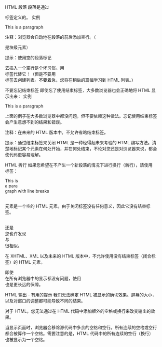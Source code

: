 HTML 段落
段落是通过 <p> 标签定义的。
实例
<p>This is a paragraph</p>
注释：浏览器会自动地在段落的前后添加空行。（<p> 是块级元素）

提示：使用空的段落标记 <p></p> 去插入一个空行是个坏习惯。用 <br /> 标签代替它！（但是不要用 <br /> 标签去创建列表。不要着急，您将在稍后的篇幅学习到 HTML 列表。）

不要忘记结束标签
即使忘了使用结束标签，大多数浏览器也会正确地将 HTML 显示出来：
实例
<p>This is a paragraph

上面的例子在大多数浏览器中都没问题，但不要依赖这种做法。忘记使用结束标签会产生意想不到的结果和错误。

注释：在未来的 HTML 版本中，不允许省略结束标签。

提示：通过结束标签来关闭 HTML 是一种经得起未来考验的 HTML 编写方法。清楚地标记某个元素在何处开始，并在何处结束，不论对您还是对浏览器来说，都会使代码更容易理解。

HTML 折行
如果您希望在不产生一个新段落的情况下进行换行（新行），请使用 <br /> 标签：

<p>This is<br />a para<br />graph with line breaks</p>

<br /> 元素是一个空的 HTML 元素。由于关闭标签没有任何意义，因此它没有结束标签。

<br> 还是 <br />
您也许发现 <br> 与 <br /> 很相似。

在 XHTML、XML 以及未来的 HTML 版本中，不允许使用没有结束标签（闭合标签）的 HTML 元素。

即使 <br> 在所有浏览器中的显示都没有问题，使用 <br /> 也是更长远的保障。

HTML 输出 - 有用的提示
我们无法确定 HTML 被显示的确切效果。屏幕的大小，以及对窗口的调整都可能导致不同的结果。

对于 HTML，您无法通过在 HTML 代码中添加额外的空格或换行来改变输出的效果。

当显示页面时，浏览器会移除源代码中多余的空格和空行。所有连续的空格或空行都会被算作一个空格。需要注意的是，HTML 代码中的所有连续的空行（换行）也被显示为一个空格。

